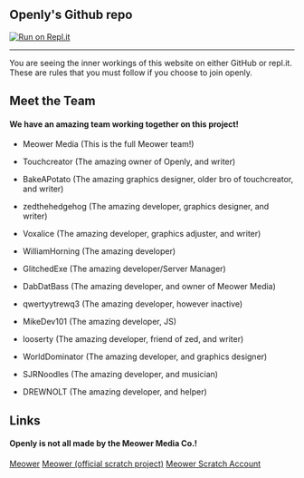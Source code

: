 
## __Openly's Github repo__
[![Run on Repl.it](https://repl.it/badge/github/@Touchcreator/openly)](https://repl.it/@Touchcreator/openly)
___
You are seeing the inner workings of this website on either GitHub or repl.it. These are rules that you must follow if you choose to join openly.

## Meet the Team
#### We have an amazing team working together on this project!
- Meower Media (This is the full Meower team!)
- Touchcreator (The amazing owner of Openly, and writer)
- BakeAPotato (The amazing graphics designer, older bro of touchcreator, and writer)
- zedthehedgehog (The amazing developer, graphics designer, and writer)
- Voxalice (The amazing developer, graphics adjuster, and writer)
- WilliamHorning (The amazing developer)
- GlitchedExe (The amazing developer/Server Manager)
- DabDatBass (The amazing developer, and owner of Meower Media)
- qwertyytrewq3 (The amazing developer, however inactive)
- MikeDev101 (The amazing developer, JS)
- looserty (The amazing developer, friend of zed, and writer)
- WorldDominator (The amazing developer, and graphics designer)
- SJRNoodles (The amazing developer, and musician)

- DREWNOLT  (The amazing developer, and helper)

## Links
#### Openly is not all made by the Meower Media Co.! 

[Meower](https://www.meower.tk)
[Meower (official scratch project)](https://scratch.mit.edu/projects/123456)
[Meower Scratch Account](https://scratch.mit.edu/users/MeowerDev)